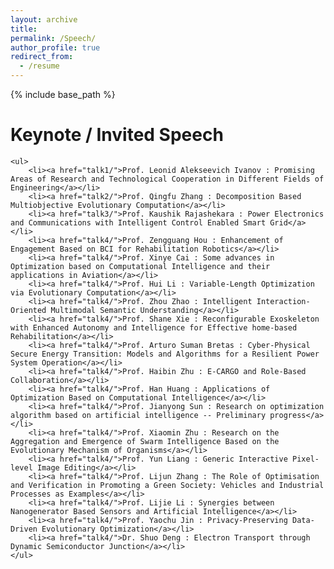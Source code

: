 ```yaml
---
layout: archive
title: 
permalink: /Speech/
author_profile: true
redirect_from:
  - /resume
---
```


{% include base_path %}
<div class="speech-container">
    <h1>Keynote / Invited Speech</h1>

    <ul>
        <li><a href="talk1/">Prof. Leonid Alekseevich Ivanov : Promising Areas of Research and Technological Cooperation in Different Fields of Engineering</a></li>
        <li><a href="talk2/">Prof. Qingfu Zhang : Decomposition Based Multiobjective Evolutionary Computation</a></li>
        <li><a href="talk3/">Prof. Kaushik Rajashekara : Power Electronics and Communications with Intelligent Control Enabled Smart Grid</a></li>
        <li><a href="talk4/">Prof. Zengguang Hou : Enhancement of Engagement Based on BCI for Rehabilitation Robotics</a></li>
        <li><a href="talk4/">Prof. Xinye Cai : Some advances in Optimization based on Computational Intelligence and their applications in Aviation</a></li>
        <li><a href="talk4/">Prof. Hui Li : Variable-Length Optimization via Evolutionary Computation</a></li>
        <li><a href="talk4/">Prof. Zhou Zhao : Intelligent Interaction-Oriented Multimodal Semantic Understanding</a></li>
        <li><a href="talk4/">Prof. Shane Xie : Reconfigurable Exoskeleton with Enhanced Autonomy and Intelligence for Effective home-based Rehabilitation</a></li>
        <li><a href="talk4/">Prof. Arturo Suman Bretas : Cyber-Physical Secure Energy Transition: Models and Algorithms for a Resilient Power System Operation</a></li>
        <li><a href="talk4/">Prof. Haibin Zhu : E-CARGO and Role-Based Collaboration</a></li>
        <li><a href="talk4/">Prof. Han Huang : Applications of Optimization Based on Computational Intelligence</a></li>
        <li><a href="talk4/">Prof. Jianyong Sun : Research on optimization algorithm based on artificial intelligence -- Preliminary progress</a></li>
        <li><a href="talk4/">Prof. Xiaomin Zhu : Research on the Aggregation and Emergence of Swarm Intelligence Based on the Evolutionary Mechanism of Organisms</a></li>
        <li><a href="talk4/">Prof. Yun Liang : Generic Interactive Pixel-level Image Editing</a></li>
        <li><a href="talk4/">Prof. Lijun Zhang : The Role of Optimisation and Verification in Promoting a Green Society: Vehicles and Industrial Processes as Examples</a></li>
        <li><a href="talk4/">Prof. Lijie Li : Synergies between Nanogenerator Based Sensors and Artificial Intelligence</a></li>
        <li><a href="talk4/">Prof. Yaochu Jin : Privacy-Preserving Data-Driven Evolutionary Optimization</a></li>
        <li><a href="talk4/">Dr. Shuo Deng : Electron Transport through Dynamic Semiconductor Junction</a></li>
    </ul>
</div>
